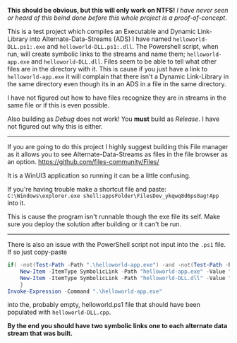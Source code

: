 **This should be obvious, but this will only work on NTFS!**  _I have never seen or heard of this beind done before this whole project is a proof-of-concept_.

This is a test project which compiles an Executable and Dynamic Link-Library into Alternate-Data-Streams (ADS) I have named `helloworld-DLL.ps1:.exe` and `helloworld-DLL.ps1:.dll`.  The Powershell script, when run, will create symbolic links to the streams and name them; `helloworld-app.exe` and `helloworld-DLL.dll`.  Files seem to be able to tell what other files are in the directory with it.  This is cause if you just have a link to `helloworld-app.exe` it will complain that there isn't a Dynamic Link-Library in the same directory even though its in an ADS in a file in the same directory.

I have not figured out how to have files recognize they are in streams in the same file or if this is even possible.

Also building as _Debug_ does not work!  You **must** build as _Release_.  I have not figured out why this is either.

_________________________________________________________________________________________________________________________________________________________________________________________________________________________________________________________________________________

If you are going to do this project I highly suggest building this File manager as it allows you to see Alternate-Data-Streams as files in the file browser as an option.
https://github.com/files-community/Files/

It is a WinUI3 application so running it can be a little confusing.

If you're having trouble make a shortcut file and paste: `C:\Windows\explorer.exe shell:appsFolder\FilesDev_ykqwq8d6ps0ag!App` into it.

This is cause the program isn't runnable though the exe file its self.  Make sure you deploy the solution after building or it can't be run. 
_________________________________________________________________________________________________________________________________________________________________________________________________________________________________________________________________________________
There is also an issue with the PowerShell script not input into the `.ps1` file. If so just copy-paste
```Powershell
if( -not(Test-Path -Path ".\helloworld-app.exe") -and -not(Test-Path -Path "helloworld-DLL.dll")){
    New-Item -ItemType SymbolicLink -Path "helloworld-app.exe" -Value ".\helloworld-DLL.ps1:.exe"
    New-Item -ItemType SymbolicLink -Path "helloworld-DLL.dll" -Value ".\helloworld-DLL.ps1:.dll"
    }
Invoke-Expression -Command ".\helloworld-app.exe"
```
into the, probably empty, helloworld.ps1 file that should have been populated with `helloworld-DLL.cpp`.

**By the end you should have two symbolic links one to each alternate data stream that was built.**
